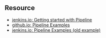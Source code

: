 ## Resource
- [jenkins.io: Getting started with Pipeline](https://www.jenkins.io/doc/book/pipeline/getting-started/)
- [github.io: Pipeline Examples](https://github.com/jenkinsci/pipeline-examples)
- [jenkins.io: Pipeline Examples (old example)](https://www.jenkins.io/doc/pipeline/examples/)
